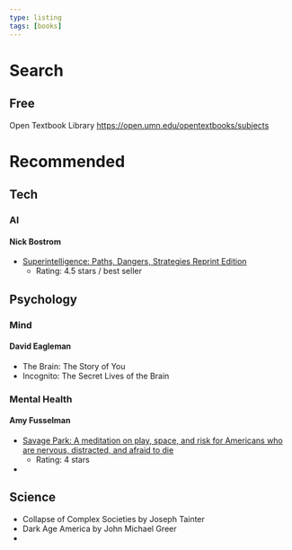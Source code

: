 ```yaml
---
type: listing
tags: [books]
---
```




# Search

## Free

Open Textbook Library
https://open.umn.edu/opentextbooks/subjects



# Recommended

## Tech

### AI

#### Nick Bostrom
- [Superintelligence: Paths, Dangers, Strategies Reprint Edition](https://www.amazon.com/gp/product/0198739834)
	- Rating: 4.5 stars / best seller



## Psychology

### Mind

#### David Eagleman
- The Brain: The Story of You
- Incognito: The Secret Lives of the Brain

### Mental Health

#### Amy Fusselman
- [Savage Park: A meditation on play, space, and risk for Americans who are nervous, distracted, and afraid to die](https://www.amazon.com/Savage-Park-Meditation-Americans-Distracted-ebook/dp/B00HK3EZNI/ref=sr_1_1?crid=1CZZDP4HFFE8L&keywords=Savage+Park%3A+A+meditation+on+play%2C+space%2C+and+risk+for+Americans+who+are+nervous%2C+distracted%2C+and+afraid+to+die&qid=1674330902&s=books&sprefix=savage+park+a+meditation+on+play%2C+space%2C+and+risk+for+americans+who+are+nervous%2C+distracted%2C+and+afraid+to+die%2Cstripbooks-intl-ship%2C280&sr=1-1)
	- Rating: 4 stars
-


## Science

- Collapse of Complex Societies by Joseph Tainter
- Dark Age America by John Michael Greer
- 


